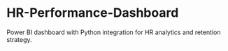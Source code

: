 # HR-Performance-Dashboard
Power BI dashboard with Python integration for HR analytics and retention strategy.
